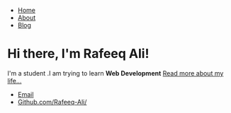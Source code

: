 <html>
	<head>
		<title>Rafeeq Ali</title>
		<!-- link to main stylesheet -->
		<link rel="stylesheet" type="text/css" href="/css/main.css">
	</head>
	<body>
		<nav>
    		<ul>
        		<li><a href="/">Home</a></li>
	        	<li><a href="/about">About</a></li>
        		<li><a href="/blog">Blog</a></li>
    		</ul>
		</nav>
		<div class="container">
    		<div class="blurb">
        		<h1>Hi there, I'm Rafeeq Ali!</h1>
            <p>I'm a student .I am trying to learn <strong>Web Development</strong> <a href="/about">Read more about my life...</a></p>
    		</div><!-- /.blurb -->
		</div><!-- /.container -->
		<footer>
    		<ul>
        		<li><a href="mailto:rafeeqali365@gmail.com">Email</a></li>
        		<li><a href="http://github.com/Rafeeq-Ali/">Github.com/Rafeeq-Ali/</a></li>
			</ul>
		</footer>
	</body>
</html>
